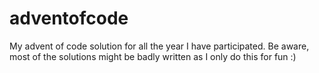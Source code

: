 # adventofcode
My advent of code solution for all the year I have participated. Be aware, most of the solutions might be badly written as I only do this for fun :)
